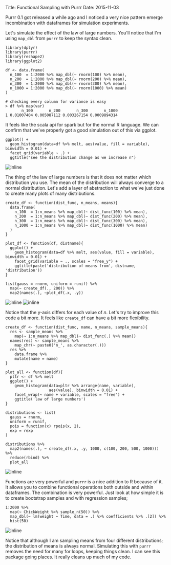 Title: Functional Sampling with Purrr
Date: 2015-11-03

Purrr 0.1 got released a while ago and I noticed a very nice pattern emerge incombination with dataframes for simulation experiments. 

Let's simulate the effect of the law of large numbers. You'll notice that I'm using `map_dbl` from `purrr` to keep the syntax clean. 

```
library(dplyr)
library(purrr)
library(reshape2)
library(ggplot2)

df <- data.frame(
  n_100  = 1:2000 %>% map_dbl(~ rnorm(100) %>% mean),
  n_200  = 1:2000 %>% map_dbl(~ rnorm(200) %>% mean),
  n_300  = 1:2000 %>% map_dbl(~ rnorm(300) %>% mean), 
  n_1000 = 1:2000 %>% map_dbl(~ rnorm(1000) %>% mean)
)

# checking every column for variance is easy
> df %>% map(var)
       n_100       n_200       n_300       n_1000
1 0.01007404 0.005087112 0.003267154 0.0009894314
```

It feels like the scala api for spark but for the normal R language. We can confirm that we've properly got a good simulation out of this via ggplot. 

```
ggplot() + 
  geom_histogram(data=df %>% melt, aes(value, fill = variable), binwidth = 0.01) + 
  facet_grid(variable ~ .) + 
  ggtitle("see the distribution change as we increase n")
```

![inline](/theme/images/purrr1.png)

The thing of the law of large numbers is that it does not matter which distribution you use. The mean of the distribution will always converge to a normal distribution. Let's add a layer of abstraction to what we've just done to create many plots of many distributions. 

```{r}
create_df <- function(dist_func, n_means, means){
  data.frame(
    n_100  = 1:n_means %>% map_dbl(~ dist_func(100) %>% mean),
    n_200  = 1:n_means %>% map_dbl(~ dist_func(200) %>% mean),
    n_300  = 1:n_means %>% map_dbl(~ dist_func(300) %>% mean), 
    n_1000 = 1:n_means %>% map_dbl(~ dist_func(1000) %>% mean)
  )
}

plot_df <- function(df, distname){
  ggplot() + 
    geom_histogram(data=df %>% melt, aes(value, fill = variable), binwidth = 0.01) + 
    facet_grid(variable ~ ., scales = "free_y") + 
    ggtitle(paste('distribution of means from', distname, 'distribution'))
}

list(gauss = rnorm, uniform = runif) %>% 
  map(~ create_df(., 200)) %>% 
  map2(names(.), ~plot_df(.x, .y))
```

![inline](/theme/images/purrr2.png)
![inline](/theme/images/purrr3.png)

Notice that the y-axis differs for each value of $n$. Let's try to improve this code a bit more. It feels like `create_df` can have a bit more flexibility. 

```{r}
create_df <- function(dist_func, name, n_means, sample_means){
  res <- sample_means %>% 
    map(~ 1:n_means %>% map_dbl(~ dist_func(.) %>% mean))
  names(res) <- sample_means %>% 
    map_chr(~ paste0('n_', as.character(.)))
  res %>% 
    data.frame %>% 
    mutate(name = name)
}

plot_all <- function(df){
  pltr <- df %>% melt
  ggplot() + 
    geom_histogram(data=pltr %>% arrange(name, variable), 
                   aes(value), binwidth = 0.01) + 
    facet_wrap(~ name + variable, scales = "free") + 
    ggtitle('law of large numbers')
}

distributions <- list(
  gauss = rnorm, 
  uniform = runif, 
  pois = function(x) rpois(x, 2), 
  exp = rexp
) 

distributions %>% 
  map2(names(.), ~ create_df(.x, .y, 1000, c(100, 200, 500, 1000))) %>% 
  reduce(rbind) %>% 
  plot_all
```

![inline](/theme/images/purrr4.png)

Functions are very powerful and `purrr` is a nice addition to R because of it. It allows you to combine functional operations both outside and within dataframes. The combination is very powerful. Just look at how simple it is to create bootstrap samples and with regression samples; 

```{r}
1:2000 %>% 
  map(~ ChickWeight %>% sample_n(50)) %>% 
  map_dbl(~ lm(weight ~ Time, data = .) %>% coefficients %>% .[2]) %>% 
  hist(50)
```

![inline](/theme/images/purrr5.png)

Notice that although I am sampling means from four different distributions; the distribution of means is always normal. Simulating this with `purrr` removes the need for many for loops, keeping things clean. I can see this package going places. It really cleans up much of my code. 
